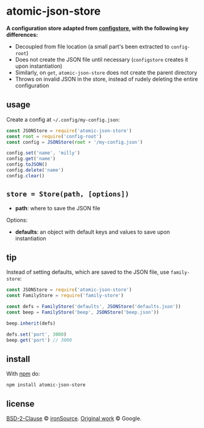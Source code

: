 # atomic-json-store

**A configuration store adapted from [configstore](https://www.npmjs.com/package/configstore), with the following key differences:**

- Decoupled from file location (a small part's been extracted to `config-root`)
- Does not create the JSON file until necessary (`configstore` creates it upon instantiation)
- Similarly, on `get`, `atomic-json-store` does not create the parent directory
- Throws on invalid JSON in the store, instead of rudely deleting the entire configuration

## usage

Create a config at `~/.config/my-config.json`:

```js
const JSONStore = require('atomic-json-store')
const root = require('config-root')
const config = JSONStore(root + '/my-config.json')

config.set('name', 'milly')
config.get('name')
config.toJSON()
config.delete('name')
config.clear()
```

## `store = Store(path, [options])`

- **path**: where to save the JSON file

Options:

- **defaults**: an object with default keys and values to save upon instantiation

## tip

Instead of setting defaults, which are saved to the JSON file, use `family-store`:

```js
const JSONStore = require('atomic-json-store')
const FamilyStore = require('family-store')

const defs = FamilyStore('defaults', JSONStore('defaults.json'))
const beep = FamilyStore('beep', JSONStore('beep.json'))

beep.inherit(defs)

defs.set('port', 3000)
beep.get('port') // 3000
```

## install

With [npm](https://npmjs.org) do:

```
npm install atomic-json-store
```

## license

[BSD-2-Clause](https://spdx.org/licenses/BSD-2-Clause.html) © [ironSource](http://www.ironsrc.com/). [Original work](https://www.npmjs.com/package/configstore) © Google.
